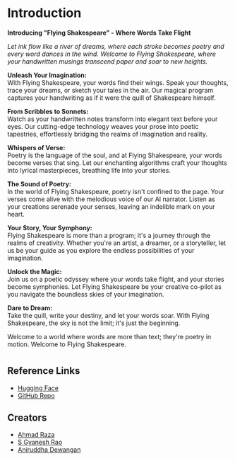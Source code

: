 # Introduction
**Introducing "Flying Shakespeare" - Where Words Take Flight**

*Let ink flow like a river of dreams, where each stroke becomes poetry and every word dances in the wind. Welcome to Flying Shakespeare, where your handwritten musings transcend paper and soar to new heights.*

**Unleash Your Imagination:**  
With Flying Shakespeare, your words find their wings. Speak your thoughts, trace your dreams, or sketch your tales in the air. Our magical program captures your handwriting as if it were the quill of Shakespeare himself.

**From Scribbles to Sonnets:**  
Watch as your handwritten notes transform into elegant text before your eyes. Our cutting-edge technology weaves your prose into poetic tapestries, effortlessly bridging the realms of imagination and reality.

**Whispers of Verse:**  
Poetry is the language of the soul, and at Flying Shakespeare, your words become verses that sing. Let our enchanting algorithms craft your thoughts into lyrical masterpieces, breathing life into your stories.

**The Sound of Poetry:**  
In the world of Flying Shakespeare, poetry isn't confined to the page. Your verses come alive with the melodious voice of our AI narrator. Listen as your creations serenade your senses, leaving an indelible mark on your heart.

**Your Story, Your Symphony:**  
Flying Shakespeare is more than a program; it's a journey through the realms of creativity. Whether you're an artist, a dreamer, or a storyteller, let us be your guide as you explore the endless possibilities of your imagination.

**Unlock the Magic:**  
Join us on a poetic odyssey where your words take flight, and your stories become symphonies. Let Flying Shakespeare be your creative co-pilot as you navigate the boundless skies of your imagination.

**Dare to Dream:**  
Take the quill, write your destiny, and let your words soar. With Flying Shakespeare, the sky is not the limit; it's just the beginning.

Welcome to a world where words are more than text; they're poetry in motion. Welcome to Flying Shakespeare.

#
#

## Reference Links
- [Hugging Face](https://huggingface.co/spaces/ahmad4raza/Flying-Shakespeare)
- [GitHub Repo](https://github.com/ahmad-thewhiz/Flying-Shakespeare)

## Creators
- [Ahmad Raza](https://github.com/ahmad-thewhiz)<br>
- [S Gyanesh Rao](https://github.com/Gyanesh-Rao28)<br>
- [Aniruddha Dewangan](https://github.com/Ani-RudE)

